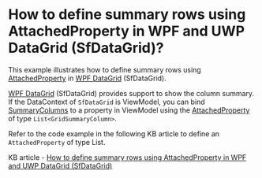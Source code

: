 # How to define summary rows using AttachedProperty in WPF and UWP DataGrid (SfDataGrid)?

This example illustrates how to define summary rows using [AttachedProperty](https://learn.microsoft.com/en-us/dotnet/desktop/wpf/properties/attached-properties-overview) in [WPF DataGrid](https://www.syncfusion.com/wpf-ui-controls/datagrid) (SfDataGrid).

[WPF DataGrid](https://www.syncfusion.com/wpf-ui-controls/datagrid) (SfDataGrid) provides support to show the column summary. If the DataContext of `SfDataGrid` is ViewModel, you can bind [SummaryColumns](http://help.syncfusion.com/cr/cref_files/wpf/Syncfusion.SfGrid.WPF~Syncfusion.UI.Xaml.Grid.GridSummaryRow~SummaryColumns.html) to a property in ViewModel using the [AttachedProperty](https://docs.microsoft.com/en-us/dotnet/framework/wpf/advanced/attached-properties-overview) of type `List<GridSummaryColumn>`.

Refer to the code example in the following KB article to define an `AttachedProperty` of type List<GridSummaryColumn>.

KB article - [How to define summary rows using AttachedProperty in WPF and UWP DataGrid (SfDataGrid)](https://www.syncfusion.com/kb/9838/how-to-define-summary-rows-using-attached-property-in-wpf-datagrid-sfdatagrid)
